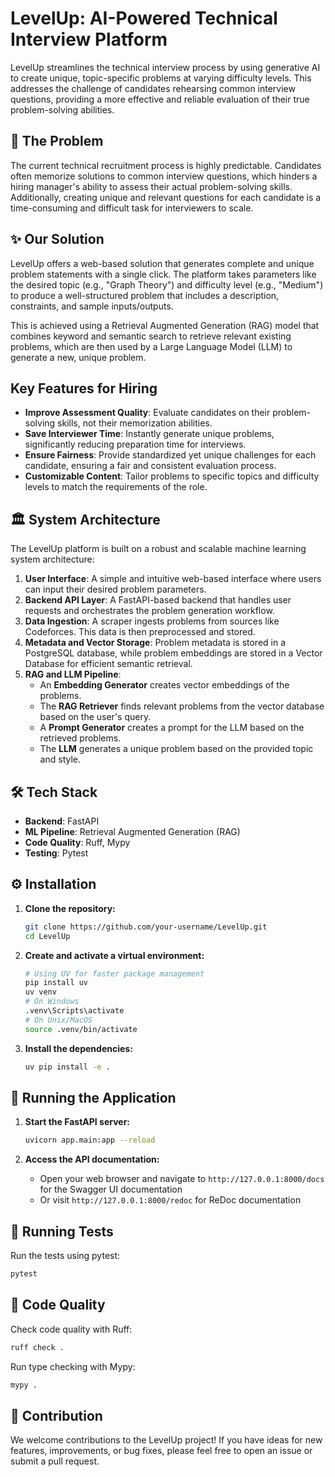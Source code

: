 # LevelUp: AI-Powered Technical Interview Platform

LevelUp streamlines the technical interview process by using generative AI to create unique, topic-specific problems at varying difficulty levels. This addresses the challenge of candidates rehearsing common interview questions, providing a more effective and reliable evaluation of their true problem-solving abilities.

## 🚀 The Problem

The current technical recruitment process is highly predictable. Candidates often memorize solutions to common interview questions, which hinders a hiring manager's ability to assess their actual problem-solving skills. Additionally, creating unique and relevant questions for each candidate is a time-consuming and difficult task for interviewers to scale.

## ✨ Our Solution

LevelUp offers a web-based solution that generates complete and unique problem statements with a single click. The platform takes parameters like the desired topic (e.g., "Graph Theory") and difficulty level (e.g., "Medium") to produce a well-structured problem that includes a description, constraints, and sample inputs/outputs.

This is achieved using a Retrieval Augmented Generation (RAG) model that combines keyword and semantic search to retrieve relevant existing problems, which are then used by a Large Language Model (LLM) to generate a new, unique problem.

## Key Features for Hiring

-   **Improve Assessment Quality**: Evaluate candidates on their problem-solving skills, not their memorization abilities.
-   **Save Interviewer Time**: Instantly generate unique problems, significantly reducing preparation time for interviews.
-   **Ensure Fairness**: Provide standardized yet unique challenges for each candidate, ensuring a fair and consistent evaluation process.
-   **Customizable Content**: Tailor problems to specific topics and difficulty levels to match the requirements of the role.

## 🏛️ System Architecture

The LevelUp platform is built on a robust and scalable machine learning system architecture:

1.  **User Interface**: A simple and intuitive web-based interface where users can input their desired problem parameters.
2.  **Backend API Layer**: A FastAPI-based backend that handles user requests and orchestrates the problem generation workflow.
3.  **Data Ingestion**: A scraper ingests problems from sources like Codeforces. This data is then preprocessed and stored.
4.  **Metadata and Vector Storage**: Problem metadata is stored in a PostgreSQL database, while problem embeddings are stored in a Vector Database for efficient semantic retrieval.
5.  **RAG and LLM Pipeline**:
    * An **Embedding Generator** creates vector embeddings of the problems.
    * The **RAG Retriever** finds relevant problems from the vector database based on the user's query.
    * A **Prompt Generator** creates a prompt for the LLM based on the retrieved problems.
    * The **LLM** generates a unique problem based on the provided topic and style.

## 🛠️ Tech Stack

-   **Backend**: FastAPI
-   **ML Pipeline**: Retrieval Augmented Generation (RAG)
-   **Code Quality**: Ruff, Mypy
-   **Testing**: Pytest

## ⚙️ Installation

1.  **Clone the repository:**
    ```bash
    git clone https://github.com/your-username/LevelUp.git
    cd LevelUp
    ```

2.  **Create and activate a virtual environment:**
    ```bash
    # Using UV for faster package management
    pip install uv
    uv venv
    # On Windows
    .venv\Scripts\activate
    # On Unix/MacOS
    source .venv/bin/activate
    ```

3.  **Install the dependencies:**
    ```bash
    uv pip install -e .
    ```

## 🚀 Running the Application

1.  **Start the FastAPI server:**
    ```bash
    uvicorn app.main:app --reload
    ```

2.  **Access the API documentation:**
    -   Open your web browser and navigate to `http://127.0.0.1:8000/docs` for the Swagger UI documentation
    -   Or visit `http://127.0.0.1:8000/redoc` for ReDoc documentation

## 🧪 Running Tests

Run the tests using pytest:
```bash
pytest
```

## 🧹 Code Quality

Check code quality with Ruff:
```bash
ruff check .
```

Run type checking with Mypy:
```bash
mypy .
```

## 🤝 Contribution

We welcome contributions to the LevelUp project! If you have ideas for new features, improvements, or bug fixes, please feel free to open an issue or submit a pull request.

